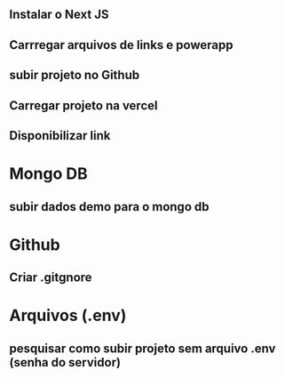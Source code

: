 ## Instalar o Next JS


## Carrregar arquivos de links e powerapp
## subir projeto no Github
## Carregar projeto na vercel
## Disponibilizar link

# Mongo DB
## subir dados demo para o mongo db

# Github
## Criar .gitgnore

# Arquivos (.env)
## pesquisar como subir projeto sem arquivo .env (senha do servidor)